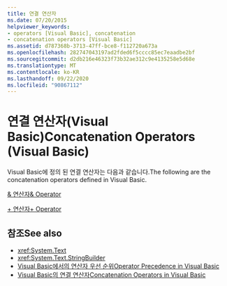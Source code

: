 ```yaml
---
title: 연결 연산자
ms.date: 07/20/2015
helpviewer_keywords:
- operators [Visual Basic], concatenation
- concatenation operators [Visual Basic]
ms.assetid: d787368b-3713-47ff-bce8-f112720a673a
ms.openlocfilehash: 282747043197ad2fded6f5cccc85ec7eaadbe2bf
ms.sourcegitcommit: d2db216e46323f73b32ae312c9e4135258e5d68e
ms.translationtype: MT
ms.contentlocale: ko-KR
ms.lasthandoff: 09/22/2020
ms.locfileid: "90867112"
---
```

# <a name="concatenation-operators-visual-basic"></a><span data-ttu-id="a1361-102">연결 연산자(Visual Basic)</span><span class="sxs-lookup"><span data-stu-id="a1361-102">Concatenation Operators (Visual Basic)</span></span>

<span data-ttu-id="a1361-103">Visual Basic에 정의 된 연결 연산자는 다음과 같습니다.</span><span class="sxs-lookup"><span data-stu-id="a1361-103">The following are the concatenation operators defined in Visual Basic.</span></span>  
  
 [<span data-ttu-id="a1361-104">& 연산자</span><span class="sxs-lookup"><span data-stu-id="a1361-104">& Operator</span></span>](concatenation-operator.md)  
  
 [<span data-ttu-id="a1361-105">+ 연산자</span><span class="sxs-lookup"><span data-stu-id="a1361-105">+ Operator</span></span>](addition-operator.md)  
  
## <a name="see-also"></a><span data-ttu-id="a1361-106">참조</span><span class="sxs-lookup"><span data-stu-id="a1361-106">See also</span></span>

- <xref:System.Text>
- <xref:System.Text.StringBuilder>
- [<span data-ttu-id="a1361-107">Visual Basic에서의 연산자 우선 순위</span><span class="sxs-lookup"><span data-stu-id="a1361-107">Operator Precedence in Visual Basic</span></span>](operator-precedence.md)
- [<span data-ttu-id="a1361-108">Visual Basic의 연결 연산자</span><span class="sxs-lookup"><span data-stu-id="a1361-108">Concatenation Operators in Visual Basic</span></span>](../../programming-guide/language-features/operators-and-expressions/concatenation-operators.md)
